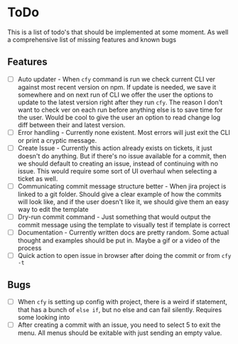 # ToDo

This is a list of todo's that should be implemented at some moment. As well a comprehensive list of missing features and known bugs

## Features

- [ ] Auto updater - When `cfy` command is run we check current CLI ver against most recent version on npm. If update is needed, we save it somewhere and on next run of CLI we offer the user the options to update to the latest version right after they run `cfy`. The reason I don't want to check ver on each run before anything else is to save time for the user. Would be cool to give the user an option to read change log diff between their and latest version.
- [ ] Error handling - Currently none existent. Most errors will just exit the CLI or print a cryptic message.
- [ ] Create Issue - Currently this action already exists on tickets, it just doesn't do anything. But if there's no issue available for a commit, then we should default to creating an issue, instead of continuing with no issue. This would require some sort of UI overhaul when selecting a ticket as well.
- [ ] Communicating commit message structure better - When jira project is linked to a git folder. Should give a clear example of how the commits will look like, and if the user doesn't like it, we should give them an easy way to edit the template
- [ ] Dry-run commit command - Just something that would output the commit message using the template to visually test if template is correct
- [ ] Documentation - Currently written docs are pretty random. Some actual thought and examples should be put in. Maybe a gif or a video of the process
- [ ] Quick action to open issue in browser after doing the commit or from `cfy -t`

## Bugs

- [ ] When `cfy` is setting up config with project, there is a weird if statement, that has a bunch of `else if`, but no else and can fail silently. Requires some looking into
- [ ] After creating a commit with an issue, you need to select 5 to exit the menu. All menus should be exitable with just sending an empty value.
